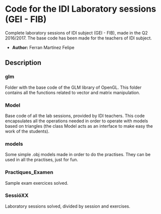 # Code for the IDI Laboratory sessions (GEI - FIB)
Complete laboratory sessions of IDI subject (GEI - FIB), made in the Q2 2016/2017. The base code has been made
for the teachers of IDI subject.

* **Author:** Ferran Martínez Felipe

## Description

### glm
Folder with the base code of the GLM library of OpenGL. This folder contains all the functions related to vector and
matrix manipulation.

### Model
Base code of all the lab sessions, provided by IDI teachers. This code encapsulates all the operations needed in order to operate with models based
on triangles (the class Model acts as an interface to make easy the work of the students).

### models
Some simple .obj models made in order to do the practises. They can be used in all the practises, just for fun.

### Practiques_Examen
Sample exam exercices solved.

### SessióXX
Laboratory sessions solved, divided by session and exercises.
